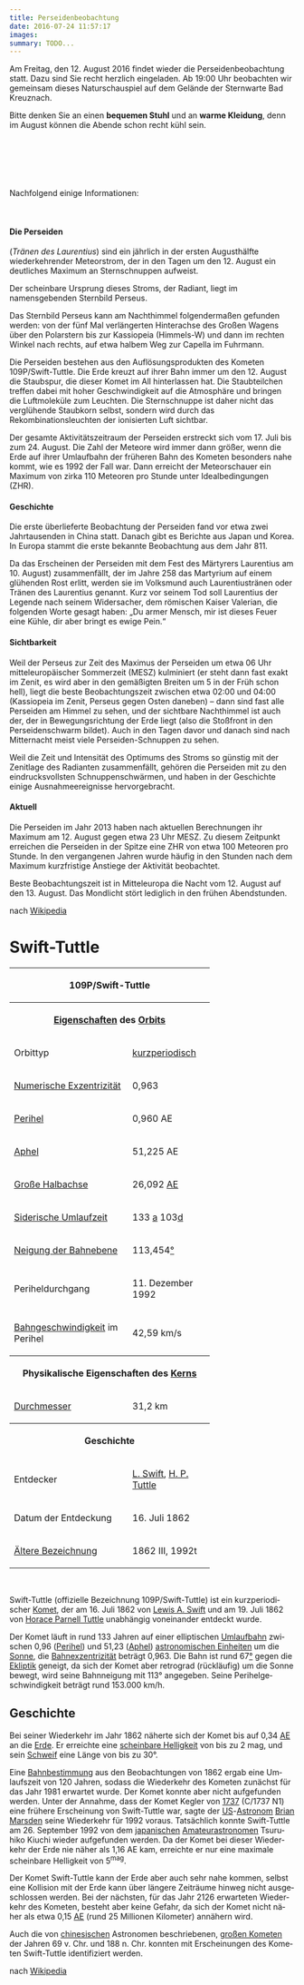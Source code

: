 ```yaml
---
title: Perseidenbeobachtung
date: 2016-07-24 11:57:17
images: 
summary: TODO...
---
```

Am Freitag, den 12. August 2016 findet wieder die Perseidenbeobachtung statt. Dazu sind Sie recht herzlich eingeladen. Ab 19:00 Uhr beobachten wir gemeinsam dieses Naturschauspiel auf dem Gelände der Sternwarte Bad Kreuznach. 

Bitte denken Sie an einen __bequemen Stuhl__ und an __warme Kleidung__, denn im August können die Abende schon recht kühl sein. 

&nbsp;
---
&nbsp;

Nachfolgend einige Informationen:

&nbsp;

#### <a name="Perseiden"></a>Die Perseiden

(_Tränen des Laurentius_) sind ein jährlich in der ersten Augusthälfte wiederkehrender Meteorstrom, der in den Tagen um den 12. August ein deutliches Maximum an Sternschnuppen aufweist.

Der scheinbare Ursprung dieses Stroms, der Radiant, liegt im namensgebenden Sternbild Perseus.

Das Sternbild Perseus kann am Nachthimmel folgendermaßen gefunden werden: von der fünf Mal verlängerten Hinterachse des Großen Wagens über den Polarstern bis zur Kassiopeia (Himmels-W) und dann im rechten Winkel nach rechts, auf etwa halbem Weg zur Capella im Fuhrmann.

Die Perseiden bestehen aus den Auflösungsprodukten des Kometen 109P/Swift-Tuttle. Die Erde kreuzt auf ihrer Bahn immer um den 12. August die Staubspur, die dieser Komet im All hinterlassen hat. Die Staubteilchen treffen dabei mit hoher Geschwindigkeit auf die Atmosphäre und bringen die Luftmoleküle zum Leuchten. Die Sternschnuppe ist daher nicht das verglühende Staubkorn selbst, sondern wird durch das Rekombinationsleuchten der ionisierten Luft sichtbar.

Der gesamte Aktivitätszeitraum der Perseiden erstreckt sich vom 17. Juli bis zum 24. August. Die Zahl der Meteore wird immer dann größer, wenn die Erde auf ihrer Umlaufbahn der früheren Bahn des Kometen besonders nahe kommt, wie es 1992 der Fall war. Dann erreicht der Meteorschauer ein Maximum von zirka 110 Meteoren pro Stunde unter Idealbedingungen (ZHR).

#### <a name="Geschichte"></a>Geschichte

Die erste überlieferte Beobachtung der Perseiden fand vor etwa zwei Jahrtausenden in China statt. Danach gibt es Berichte aus Japan und Korea. In Europa stammt die erste bekannte Beobachtung aus dem Jahr 811.

Da das Erscheinen der Perseiden mit dem Fest des Märtyrers Laurentius am 10. August) zusammenfällt, der im Jahre 258 das Martyrium auf einem glühenden Rost erlitt, werden sie im Volksmund auch Laurentiustränen oder Tränen des Laurentius genannt. Kurz vor seinem Tod soll Laurentius der Legende nach seinem Widersacher, dem römischen Kaiser Valerian, die folgenden Worte gesagt haben: „Du armer Mensch, mir ist dieses Feuer eine Kühle, dir aber bringt es ewige Pein.“

#### <a name="Sichtbarkeit"></a>Sichtbarkeit

<a name="cite_ref-waa.at_3-0"></a>Weil der Perseus zur Zeit des Maximus der Perseiden um etwa 06 Uhr mitteleuropäischer Sommerzeit (MESZ) kulminiert (er steht dann fast exakt im Zenit, es wird aber in den gemäßigten Breiten um 5 in der Früh schon hell), liegt die beste Beobachtungszeit zwischen etwa 02:00 und 04:00 (Kassiopeia im Zenit, Perseus gegen Osten daneben) – dann sind fast alle Perseiden am Himmel zu sehen, und der sichtbare Nachthimmel ist auch der, der in Bewegungsrichtung der Erde liegt (also die Stoßfront in den Perseidenschwarm bildet). Auch in den Tagen davor und danach sind nach Mitternacht meist viele Perseiden-Schnuppen zu sehen.

Weil die Zeit und Intensität des Optimums des Stroms so günstig mit der Zenitlage des Radianten zusammenfällt, gehören die Perseiden mit zu den eindrucksvollsten Schnuppenschwärmen, und haben in der Geschichte einige Ausnahmeereignisse hervorgebracht.

#### <a name="Aktuell"></a>Aktuell

<a name="cite_ref-suw082013_4-0"></a>Die Perseiden im Jahr 2013 haben nach aktuellen Berechnungen ihr Maximum am 12. August gegen etwa 23 Uhr MESZ. Zu diesem Zeitpunkt erreichen die Perseiden in der Spitze eine ZHR von etwa 100 Meteoren pro Stunde. In den vergangenen Jahren wurde häufig in den Stunden nach dem Maximum kurzfristige Anstiege der Aktivität beobachtet.

Beste Beobachtungszeit ist in Mitteleuropa die Nacht vom 12. August auf den 13. August. Das Mondlicht stört lediglich in den frühen Abendstunden.

nach <a href="https://de.wikipedia.org/wiki/Perseiden" target="_blank">Wikipedia</a>

<h1 class="western"><a name="firstHeading"></a>Swift-Tuttle</h1>

<table cellpadding="2" cellspacing="0" style="width: 354px;"><tbody><tr><th colspan="2" width="350">
<p>109P/Swift-Tuttle</p>
</th></tr><tr><th colspan="2" width="350">
<p><a href="http://de.wikipedia.org/wiki/Bahnelement">Eigenschaften</a> des <a href="http://de.wikipedia.org/wiki/Umlaufbahn">Orbits</a></p>
</th></tr><tr><td width="210">
<p>Orbittyp</p>
</td>
<td width="137">
<p><a href="http://de.wikipedia.org/wiki/Komet#Kometenbahnen">kurzperiodisch</a></p>
</td>
</tr><tr><td width="210">
<p><a href="http://de.wikipedia.org/wiki/Exzentrizit%C3%A4t_%28Astronomie%29">Numerische Exzentrizität</a></p>
</td>
<td width="137">
<p>0,963</p>
</td>
</tr><tr><td width="210">
<p><a href="http://de.wikipedia.org/wiki/Apsis_%28Astronomie%29">Perihel</a></p>
</td>
<td width="137">
<p>0,960 AE</p>
</td>
</tr><tr><td width="210">
<p><a href="http://de.wikipedia.org/wiki/Apsis_%28Astronomie%29">Aphel</a></p>
</td>
<td width="137">
<p>51,225 AE</p>
</td>
</tr><tr><td width="210">
<p><a href="http://de.wikipedia.org/wiki/Gro%C3%9Fe_Halbachse">Große Halbachse</a></p>
</td>
<td width="137">
<p>26,092 <a href="http://de.wikipedia.org/wiki/Astronomische_Einheit">AE</a></p>
</td>
</tr><tr><td width="210">
<p><a href="http://de.wikipedia.org/wiki/Siderische_Periode">Siderische Umlaufzeit</a></p>
</td>
<td width="137">
<p>133 <a href="http://de.wikipedia.org/wiki/Jahr">a</a> 103<a href="http://de.wikipedia.org/wiki/Tag">d</a></p>
</td>
</tr><tr><td width="210">
<p><a href="http://de.wikipedia.org/wiki/Bahnneigung">Neigung der Bahnebene</a></p>
</td>
<td width="137">
<p>113,454<a href="http://de.wikipedia.org/wiki/Winkel">°</a></p>
</td>
</tr><tr><td width="210">
<p>Periheldurchgang</p>
</td>
<td width="137">
<p>11. Dezember 1992</p>
</td>
</tr><tr><td width="210">
<p><a href="http://de.wikipedia.org/wiki/Bahngeschwindigkeit_%28Astronomie%29">Bahngeschwindigkeit</a> im Perihel</p>
</td>
<td width="137">
<p>42,59 km/s</p>
</td>
</tr><tr><th colspan="2" width="350">
<p>Physikalische Eigenschaften des <a href="http://de.wikipedia.org/wiki/Komet#Kern">Kerns</a></p>
</th></tr><tr><td width="210">
<p><a href="http://de.wikipedia.org/wiki/Durchmesser">Durchmesser</a></p>
</td>
<td width="137">
<p>31,2 km</p>
</td>
</tr><tr><th colspan="2" width="350">
<p>Geschichte</p>
</th></tr><tr><td width="210">
<p>Entdecker</p>
</td>
<td width="137">
<p><a href="http://de.wikipedia.org/wiki/Lewis_A._Swift">L. Swift</a>, <a href="http://de.wikipedia.org/wiki/Horace_Parnell_Tuttle">H. P. Tuttle</a></p>
</td>
</tr><tr><td width="210">
<p>Datum der Entdeckung</p>
</td>
<td width="137">
<p>16. Juli 1862</p>
</td>
</tr><tr><td width="210">
<p><a href="http://de.wikipedia.org/wiki/Benennung_von_Asteroiden_und_Kometen">Ältere Bezeichnung</a></p>
</td>
<td width="137">
<p>1862 III, 1992t</p>
</td>
</tr></tbody></table>

&nbsp;

<a name="Umlaufbahn"></a><span lang="de-DE">Swift-Tuttle</span><span lang="de-DE"> (offizielle Bezeichnung </span><span lang="de-DE">109P/Swift-Tuttle</span><span lang="de-DE">) ist ein kurzperiodischer </span>[Komet](http://de.wikipedia.org/wiki/Komet)<span lang="de-DE">, der am 16. Juli 1862 von </span>[Lewis A. Swift](http://de.wikipedia.org/wiki/Lewis_A._Swift)<span lang="de-DE"> und am 19. Juli 1862 von </span>[Horace Parnell Tuttle](http://de.wikipedia.org/wiki/Horace_Parnell_Tuttle)<span lang="de-DE"> unabhängig voneinander entdeckt wurde.</span>

<span lang="de-DE">Der Komet läuft in rund 133 Jahren auf einer elliptischen </span>[Umlaufbahn](http://de.wikipedia.org/wiki/Umlaufbahn)<span lang="de-DE"> zwischen 0,96 (</span>[Perihel](http://de.wikipedia.org/wiki/Perihel)<span lang="de-DE">) und 51,23 (</span>[Aphel](http://de.wikipedia.org/wiki/Aphel)<span lang="de-DE">) </span>[astronomischen Einheiten](http://de.wikipedia.org/wiki/Astronomische_Einheit)<span lang="de-DE"> um die </span>[Sonne](http://de.wikipedia.org/wiki/Sonne)<span lang="de-DE">, die </span>[Bahnexzentrizität](http://de.wikipedia.org/wiki/Exzentrizit%C3%A4t_%28Mathematik%29)<span lang="de-DE"> beträgt 0,963. Die Bahn ist rund 67</span>[°](http://de.wikipedia.org/wiki/Winkel)<span lang="de-DE"> gegen die </span>[Ekliptik](http://de.wikipedia.org/wiki/Ekliptik)<span lang="de-DE"> geneigt, da sich der Komet aber retrograd (rückläufig) um die Sonne bewegt, wird seine Bahnneigung mit 113° angegeben. Seine Perihelgeschwindigkeit beträgt rund 153.000 km/h.</span>

<h2 class="western"><a name="Geschichte1"></a>Geschichte</h2>

<span lang="de-DE">Bei seiner Wiederkehr im Jahr 1862 näherte sich der Komet bis auf 0,34 </span>[AE](http://de.wikipedia.org/wiki/Astronomische_Einheit)<span lang="de-DE"> an die </span>[Erde](http://de.wikipedia.org/wiki/Erde)<span lang="de-DE">. Er erreichte eine </span>[scheinbare Helligkeit](http://de.wikipedia.org/wiki/Scheinbare_Helligkeit)<span lang="de-DE"> von bis zu 2 mag, und sein </span>[Schweif](http://de.wikipedia.org/wiki/Komet#Schweif)<span lang="de-DE"> eine Länge von bis zu 30°.</span>

<span lang="de-DE">Eine </span>[Bahnbestimmung](http://de.wikipedia.org/wiki/Bahnbestimmung)<span lang="de-DE"> aus den Beobachtungen von 1862 ergab eine Umlaufszeit von 120 Jahren, sodass die Wiederkehr des Kometen zunächst für das Jahr 1981 erwartet wurde. Der Komet konnte aber nicht aufgefunden werden. Unter der Annahme, dass der </span><span lang="de-DE">Komet Kegler</span><span lang="de-DE"> von </span>[1737](http://de.wikipedia.org/wiki/1737)<span lang="de-DE"> (C/1737 N1) eine frühere Erscheinung von Swift-Tuttle war, sagte der </span>[US](http://de.wikipedia.org/wiki/USA)<span lang="de-DE">-</span>[Astronom](http://de.wikipedia.org/wiki/Astronom)<span lang="de-DE"> </span>[Brian Marsden](http://de.wikipedia.org/wiki/Brian_Marsden)<span lang="de-DE"> seine Wiederkehr für 1992 voraus. Tatsächlich konnte Swift-Tuttle am 26. September 1992 von dem </span>[japanischen](http://de.wikipedia.org/wiki/Japan)<span lang="de-DE"> </span>[Amateurastronomen](http://de.wikipedia.org/wiki/Amateurastronom)<span lang="de-DE"> Tsuruhiko Kiuchi wieder aufgefunden werden. Da der Komet bei dieser Wiederkehr der Erde nie näher als 1,16 AE kam, erreichte er nur eine maximale scheinbare Helligkeit von 5</span><sup><span lang="de-DE">mag</span></sup><span lang="de-DE">.</span>

<span lang="de-DE">Der Komet Swift-Tuttle kann der Erde aber auch sehr nahe kommen, selbst eine Kollision mit der Erde kann über längere Zeiträume hinweg nicht ausgeschlossen werden. Bei der nächsten, für das </span><span lang="de-DE">Jahr 2126</span><span lang="de-DE"> erwarteten Wiederkehr des Kometen, besteht aber keine Gefahr, da sich der Komet nicht näher als etwa 0,15 </span>[AE](http://de.wikipedia.org/wiki/Astronomische_Einheit)<span lang="de-DE"> (rund 25 Millionen Kilometer) annähern wird.</span>

<span lang="de-DE">Auch die von </span>[chinesischen](http://de.wikipedia.org/wiki/China)<span lang="de-DE"> Astronomen beschriebenen, </span>[großen Kometen](http://de.wikipedia.org/wiki/Gro%C3%9Fer_Komet)<span lang="de-DE"> der Jahren 69 v. Chr. und 188 n. Chr. konnten mit Erscheinungen des Kometen Swift-Tuttle identifiziert werden.</span>

<span lang="de-DE">nach <a href="https://de.wikipedia.org/wiki/109P/Swift-Tuttle" target="_blank">Wikipedia</a></span>